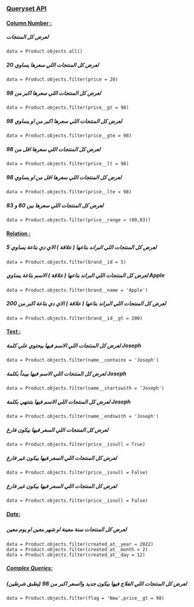 ### <u>**Queryset API**</u>



#### <u>Column Number :</u>

#####  لعرض كل المنتجات

```django
data = Product.objects.all()
```

#####  لعرض كل المنتجات اللي سعرها يساوي 20

```django
data = Product.objects.filter(price = 20)
```

#####  لعرض كل المنتجات اللي سعرها اكبر من 98

```django
data = Product.objects.filter(price__gt = 98)
```

#####  لعرض كل المنتجات اللي سعرها اكبر من او يساوي 98

```django
data = Product.objects.filter(price__gte = 98)
```

#####  لعرض كل المنتجات اللي سعرها اقل من 98

```django
data = Product.objects.filter(price__lt = 98)
```

#####  لعرض كل المنتجات اللي سعرها اقل من او يساوي 98

```django
data = Product.objects.filter(price__lte = 98)
```

#####  لعرض كل المنتجات اللي سعرها بين 80 و 83

```django
data = Product.objects.filter(price__range = (80,83))
```



#### <u>Relation :</u>

##### لعرض كل المنتجات اللي البراند بتاعها ( علاقة )  الاي دي بتاعة يساوي 5

```django
data = Product.objects.filter(brand__id = 5)
```

##### لعرض كل المنتجات اللي البراند بتاعها ( علاقة )  الاسم بتاعة يساوي Apple

```django
data = Product.objects.filter(brand__name = 'Apple')
```

##### لعرض كل المنتجات اللي البراند بتاعها ( علاقة )  الاي دي بتاعة اكبر من 200

```django
data = Product.objects.filter(brand__id__gt = 200)
```



#### <u>Text :</u>

##### لعرض كل المنتجات اللي الاسم فيها بيحتوي علي كلمة Joseph

```django
data = Product.objects.filter(name__contains = 'Joseph')
```

##### لعرض كل المنتجات اللي الاسم فيها بيبدأ بكلمة Joseph

```django
data = Product.objects.filter(name__startswith = 'Joseph')
```

##### لعرض كل المنتجات اللي الاسم فيها بتنتهي بكلمة Joseph

```django
data = Product.objects.filter(name__endswith = 'Joseph')
```

##### لعرض كل المنتجات اللي السعر فيها بيكون فارغ 

```django
data = Product.objects.filter(price__isnull = True)
```

##### لعرض كل المنتجات اللي السعر فيها بيكون غير فارغ 

```django
data = Product.objects.filter(price__isnull = False)
```

##### لعرض كل المنتجات اللي السعر فيها بيكون غير فارغ 

```django
data = Product.objects.filter(price__isnull = False)
```



##### <u>Date:</u>

##### لعرض كل المنتجات سنة معينة او شهر معين او يوم معين 

```django
data = Product.objects.filter(created_at__year = 2022) 
data = Product.objects.filter(created_at__month = 2) 
data = Product.objects.filter(created_at__day = 12) 
```



##### <u>*Complex Queries*:</u>

##### لعرض كل المنتجات اللي الفلاج فيها بيكون جديد والسعر اكبر من 98 (يطبق شرطين) 

```django
data = Product.objects.filter(flag = 'New',price__gt = 98) 
```

